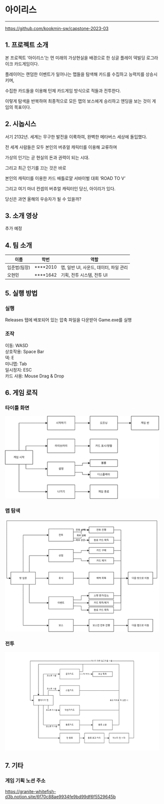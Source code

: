 # 아이리스
-----------------
<a href = "https://github.com/kookmin-sw/capstone-2023-03" target="_blank" >https://github.com/kookmin-sw/capstone-2023-03 </a>

## 1. 프로젝트 소개
  
본 프로젝트 ‘아이리스’는 먼 미래의 가상현실을 배경으로 한 싱글 플레이 덱빌딩 로그라이크 카드게임이다.  
   
플레이어는 랜덤한 이벤트가 일어나는 맵들을 탐색해 카드를 수집하고 능력치를 상승시키며,  
  
수집한 카드들을 이용해 턴제 카드게임 방식으로 적들과 전투한다.   
  
이렇게 탐색을 반복하여 최종적으로 모든 맵의 보스에게 승리하고 엔딩을 보는 것이 게임의 목표이다.   
  
## 2. 시놉시스
  
서기 2132년. 세계는 무구한 발전을 이룩하여, 완벽한 메타버스 세상에 돌입했다.  
   
전 세계 사람들은 모두 본인의 버츄얼 캐릭터를 이용해 교류하며  
  
가상의 인기는 곧 현실의 돈과 권력이 되는 시대.  
  
그리고 최근 인기를 끄는 것은 바로  
  
본인의 캐릭터를 이용한 카드 배틀로얄 서바이벌 대회 ‘ROAD TO V’   
  
그리고 여기 마녀 컨셉의 버츄얼 캐릭터인 당신, 아이리가 있다.  
  
당신은 과연 올해의 우승자가 될 수 있을까?  

## 3. 소개 영상
  
추가 예정

## 4. 팀 소개
  
|이름|학번|역할|
|-|-|-|
|임준범(팀장)|****2010|맵, 일반 UI, 사운드, 데이터, 파일 관리|
|오현민|****1642|기획, 전투 시스템, 전투 UI|


## 5. 실행 방법
  
### 실행
Releases 탭에 배포되어 있는 압축 파일을 다운받아 Game.exe를 실행
    
### 조작
이동: WASD  
상호작용: Space Bar  
덱: E  
미니맵: Tab  
일시정지: ESC  
카드 사용: Mouse Drag & Drop  

## 6. 게임 로직

### 타이틀 화면
![타이틀 화면](/Docs/logic4.png)
  
### 맵 탐색
![맵 탐색](/Docs/logic5.png)
  
### 전투
![전투](/Docs/logic3.png)

## 7. 기타

### 게임 기획 노션 주소
<a href = "https://granite-whitefish-d3b.notion.site/6f70c88ae9934fe9bd99df6f5529645b" target="_blank" >https://granite-whitefish-d3b.notion.site/6f70c88ae9934fe9bd99df6f5529645b</a>

